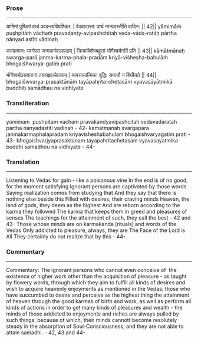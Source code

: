 ### Prose 
 --- 
यामिमां पुष्पितां वाचं प्रवदन्त्यविपश्चित: |
वेदवादरता: पार्थ नान्यदस्तीति वादिन: || 42||
yāmimāṁ puṣhpitāṁ vāchaṁ pravadanty-avipaśhchitaḥ
veda-vāda-ratāḥ pārtha nānyad astīti vādinaḥ

कामात्मान: स्वर्गपरा जन्मकर्मफलप्रदाम् |
क्रियाविशेषबहुलां भोगैश्वर्यगतिं प्रति || 43||
kāmātmānaḥ swarga-parā janma-karma-phala-pradām
kriyā-viśheṣha-bahulāṁ bhogaiśhwarya-gatiṁ prati

भोगैश्वर्यप्रसक्तानां तयापहृतचेतसाम् |
व्यवसायात्मिका बुद्धि: समाधौ न विधीयते || 44||
bhogaiśwvarya-prasaktānāṁ tayāpahṛita-chetasām
vyavasāyātmikā buddhiḥ samādhau na vidhīyate

### Transliteration 
 --- 
yamimam  pushpitam vacham pravakandyavipashcitah vedavadaratah partha nanyadastiti vadinah - 42- kamatmanah svargapara janmakarmaphalapradam kriyavisheshabahulam bhogaishvaryagatim prati - 43- bhogaishvarjyaprasaktanam tayapahritachetasam vyavasayatmika buddhi samadhou na vidhiyate - 44-

### Translation 
 --- 
Listening to Vedas for gain - like a poisonous vine In the end is of no good, for the moment satisfying Ignorant persons are captivated by those words Saying realization comes from studying that And they say that there is nothing else beside this Filled with desires, their craving minds Heaven, the land of gods, they deem as the highest And are reborn according to the karma they followed The karma that keeps them in greed and pleasures of senses The teachings for the attainment of such, they call the best - 42 and 43- Those whose minds are on karmakanda [rituals] and words of the Vedas Only addicted to pleasure, always, they are The Face of the Lord is All They certainly do not realize that by this - 44-

### Commentary 
 --- 
Commentary: The ignorant persons who cannot even conceive of  the existence of higher work other than the acquisition of pleasure - as taught by flowery words, through which they aim to fulfill all kinds of desires and wish to acquire heavenly enjoyments as mentioned in the Vedas; those who have succumbed to desire and perceive as the highest thing the attainment of heaven through the good karmas of birth and work, as well as perform all kinds of actions in order to get many kinds of pleasures and wealth - the minds of those addicted to enjoyments and riches are always pulled by such things; because of which, their minds cannott become resolutely steady in the absorption of Soul-Consciousness, and they are not able to attain samadhi. - 42, 43 and 44-